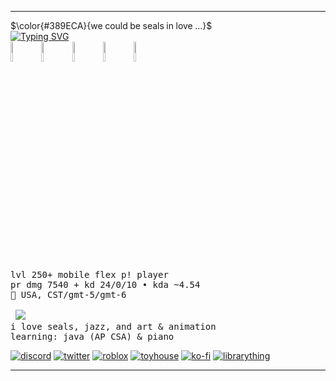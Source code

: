 ***
$\color{#389ECA}{we could be seals in love ...}$\
<a href="https://git.io/typing-svg"><img src="https://readme-typing-svg.demolab.com?font=sans+serif&weight=500&size=22&duration=4000&pause=1000&color=389ECA&width=435&lines=.%CB%9A%E2%97%8B%F0%9F%AB%A7%E2%80%82%CE%B5(++%E0%B1%BF+%3E%E2%A9%8A%3C+)%E2%80%82%F0%9F%92%97%E2%80%82(%E2%80%A2%E2%A9%8A%E2%80%A2+%E3%81%A3)3%E2%80%82%F0%9F%AB%A7%E2%97%8B%EF%BD%A1%CB%9A" alt="Typing SVG" /></a>\
<img width="9%" src="https://files.catbox.moe/okyffy.webp"> <img width="9%" src="https://files.catbox.moe/paiy38.webp"> <img width="9%" src="https://files.catbox.moe/rojafk.webp"> <img width="9%" src="https://files.catbox.moe/jlsrbp.webp"> <img width="9%" src="https://files.catbox.moe/yufj1i.webp">

    
<pre>
lvl 250+ mobile flex p! player
pr dmg 7540 + kd 24/0/10 • kda ~4.54 
📍 USA, CST/gmt-5/gmt-6

 <img src="https://files.catbox.moe/f1ggut.gif">
i love seals, jazz, and art & animation
learning: java (AP CSA) & piano
</pre>

[![discord](https://img.shields.io/badge/ringedyuki%20-%20%235865F2?style=plastic&logo=discord&logoColor=white)](https://discord.com/channels/@me/1181405606029037652)
[![twitter](https://img.shields.io/badge/twitter%2Fx%20-%20%23404f57?style=plastic&logo=x&logoColor=white)](https://x.com/sealfan89)
[![roblox](https://img.shields.io/badge/roblox%20-%20%232d3640?style=plastic&logo=roblox&logoColor=white)](https://www.roblox.com/users/706276675/profile)
[![toyhouse](https://img.shields.io/badge/toyhouse%20-%20%23313333?style=plastic&logo=reverbnation&logoColor=white)](https://toyhou.se/sealharbors)
[![ko-fi](https://img.shields.io/badge/kofi%20-%20%23333333?style=plastic&logo=ko-fi&logoColor=white)](https://ko-fi.com/sealfan89)
[![librarything](https://img.shields.io/badge/librarything%20-%20%23614b41?style=plastic&logo=librarything&logoColor=white)](https://www.librarything.com/profile/sf89)

***

